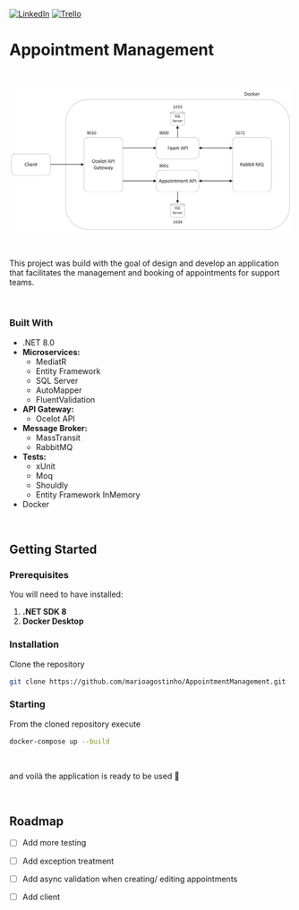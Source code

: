 [![LinkedIn][linkedin-shield]][linkedin-url] [![Trello][trello-icon]][trello-url]

# Appointment Management

<br />

<p align="center">
  <img src="https://github.com/marioagostinho/AppointmentManagement/blob/main/architecture.png" />
  
</p>

<br />

This project was build with the goal of design and develop an application that facilitates the management and booking of appointments for support teams.

<br />

### Built With

* .NET 8.0
* **Microservices:**
  - MediatR
  - Entity Framework
  - SQL Server
  - AutoMapper
  - FluentValidation
* **API Gateway:**
  - Ocelot API
* **Message Broker:**
  - MassTransit
  - RabbitMQ
* **Tests:**
  - xUnit
  - Moq
  - Shouldly
  - Entity Framework InMemory
* Docker

<br />

## Getting Started

### Prerequisites

You will need to have installed:
1. **.NET SDK 8**
2. **Docker Desktop**

### Installation

Clone the repository
 ```sh
 git clone https://github.com/marioagostinho/AppointmentManagement.git
 ```

### Starting

From the cloned repository execute
 ```sh
 docker-compose up --build
 ```

<br />

and voilà the application is ready to be used :slightly_smiling_face:

<br />

## Roadmap

- [ ] Add more testing
- [ ] Add exception treatment
- [ ] Add async validation when creating/ editing appointments
- [ ] Add client


<!-- VARS -->

[linkedin-shield]: https://img.shields.io/badge/-LinkedIn-black.svg?style=for-the-badge&logo=linkedin&colorB=0077b5
[linkedin-url]: https://www.linkedin.com/in/mario-agostinho-5b364912b/
[trello-icon]: https://img.shields.io/badge/-Trello-black.svg?style=for-the-badge&logo=trello&colorB=0052CC
[trello-url]: https://trello.com/b/GzIMESyx/appointment-management

